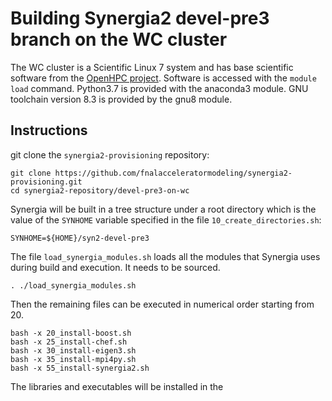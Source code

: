 # Building Synergia2 devel-pre3 branch on the WC cluster

The WC cluster is a Scientific Linux 7 system and has base scientific software from the
[OpenHPC project](http://openhpc.community).
Software is accessed with the `module load` command.
Python3.7 is provided with the anaconda3 module.
GNU toolchain version 8.3 is provided by the gnu8 module.

## Instructions
git clone the `synergia2-provisioning` repository:
```
git clone https://github.com/fnalacceleratormodeling/synergia2-provisioning.git
cd synergia2-repository/devel-pre3-on-wc
```
Synergia will be built in a tree structure under a root directory which is the value of the
`SYNHOME` variable specified in the file `10_create_directories.sh`:
```
SYNHOME=${HOME}/syn2-devel-pre3
```


The file `load_synergia_modules.sh` loads all the modules that Synergia uses during build and
execution.
It needs to be sourced.
```
. ./load_synergia_modules.sh
```
Then the remaining files can be executed in numerical order starting from 20.
```
bash -x 20_install-boost.sh
bash -x 25_install-chef.sh
bash -x 30_install-eigen3.sh
bash -x 35_install-mpi4py.sh
bash -x 55_install-synergia2.sh
```

The libraries and executables will be installed in the 
